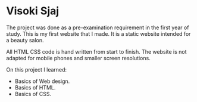 # Visoki Sjaj
The project was done as a pre-examination requirement in the first year of study.
This is my first website that I made.
It is a static website intended for a beauty salon.

All HTML CSS code is hand written from start to finish.
The website is not adapted for mobile phones and smaller screen resolutions.

On this project I learned:
 - Basics of Web design.
 - Basics of HTML. 
 - Basics of CSS.
